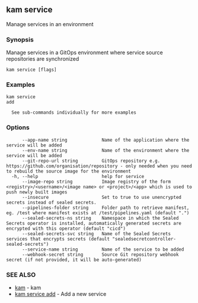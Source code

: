 ## kam service

Manage services in an environment

### Synopsis

Manage services in a GitOps environment where service source repositories are synchronized

```
kam service [flags]
```

### Examples

```
kam service
add

  See sub-commands individually for more examples
```

### Options

```
      --app-name string             Name of the application where the service will be added
      --env-name string             Name of the environment where the service will be added
      --git-repo-url string         GitOps repository e.g. https://github.com/organisation/repository - only needed when you need to rebuild the source image for the environment
  -h, --help                        help for service
      --image-repo string           Image registry of the form <registry>/<username>/<image name> or <project>/<app> which is used to push newly built images
      --insecure                    Set to true to use unencrypted secrets instead of sealed secrets.
      --pipelines-folder string     Folder path to retrieve manifest, eg. /test where manifest exists at /test/pipelines.yaml (default ".")
      --sealed-secrets-ns string    Namespace in which the Sealed Secrets operator is installed, automatically generated secrets are encrypted with this operator (default "cicd")
      --sealed-secrets-svc string   Name of the Sealed Secrets services that encrypts secrets (default "sealedsecretcontroller-sealed-secrets")
      --service-name string         Name of the service to be added
      --webhook-secret string       Source Git repository webhook secret (if not provided, it will be auto-generated)
```

### SEE ALSO

* [kam](kam.md)	 - kam
* [kam service add](kam_service_add.md)	 - Add a new service


